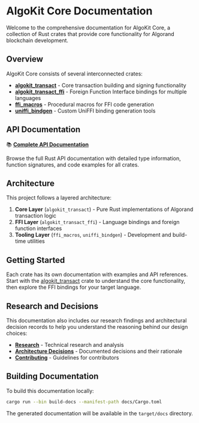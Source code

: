 # AlgoKit Core Documentation

Welcome to the comprehensive documentation for AlgoKit Core, a collection of Rust crates that provide core functionality for Algorand blockchain development.

## Overview

AlgoKit Core consists of several interconnected crates:

- **[algokit_transact](./crates/algokit_transact.md)** - Core transaction building and signing functionality
- **[algokit_transact_ffi](./crates/algokit_transact_ffi.md)** - Foreign Function Interface bindings for multiple languages
- **[ffi_macros](./crates/ffi_macros.md)** - Procedural macros for FFI code generation
- **[uniffi_bindgen](./crates/uniffi_bindgen.md)** - Custom UniFFI binding generation tools

## API Documentation

📚 **[Complete API Documentation](./api_index.html)**

Browse the full Rust API documentation with detailed type information, function signatures, and code examples for all crates.

## Architecture

This project follows a layered architecture:

1. **Core Layer** (`algokit_transact`) - Pure Rust implementations of Algorand transaction logic
2. **FFI Layer** (`algokit_transact_ffi`) - Language bindings and foreign function interfaces
3. **Tooling Layer** (`ffi_macros`, `uniffi_bindgen`) - Development and build-time utilities

## Getting Started

Each crate has its own documentation with examples and API references. Start with the [algokit_transact](./crates/algokit_transact.md) crate to understand the core functionality, then explore the FFI bindings for your target language.

## Research and Decisions

This documentation also includes our research findings and architectural decision records to help you understand the reasoning behind our design choices:

- **[Research](./research/README.md)** - Technical research and analysis
- **[Architecture Decisions](./decisions/README.md)** - Documented decisions and their rationale
- **[Contributing](./contributing/README.md)** - Guidelines for contributors

## Building Documentation

To build this documentation locally:

```bash
cargo run --bin build-docs --manifest-path docs/Cargo.toml
```

The generated documentation will be available in the `target/docs` directory.
